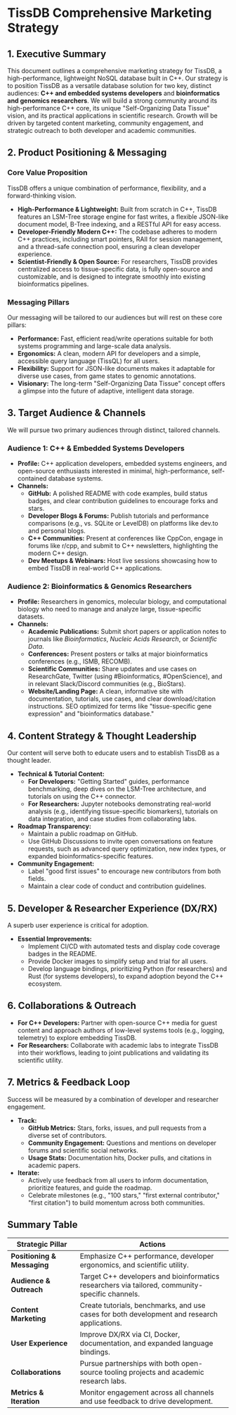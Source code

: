 # TissDB Comprehensive Marketing Strategy

## 1. Executive Summary

This document outlines a comprehensive marketing strategy for TissDB, a high-performance, lightweight NoSQL database built in C++. Our strategy is to position TissDB as a versatile database solution for two key, distinct audiences: **C++ and embedded systems developers** and **bioinformatics and genomics researchers**. We will build a strong community around its high-performance C++ core, its unique "Self-Organizing Data Tissue" vision, and its practical applications in scientific research. Growth will be driven by targeted content marketing, community engagement, and strategic outreach to both developer and academic communities.

## 2. Product Positioning & Messaging

### Core Value Proposition

TissDB offers a unique combination of performance, flexibility, and a forward-thinking vision.

*   **High-Performance & Lightweight:** Built from scratch in C++, TissDB features an LSM-Tree storage engine for fast writes, a flexible JSON-like document model, B-Tree indexing, and a RESTful API for easy access.
*   **Developer-Friendly Modern C++:** The codebase adheres to modern C++ practices, including smart pointers, RAII for session management, and a thread-safe connection pool, ensuring a clean developer experience.
*   **Scientist-Friendly & Open Source:** For researchers, TissDB provides centralized access to tissue-specific data, is fully open-source and customizable, and is designed to integrate smoothly into existing bioinformatics pipelines.

### Messaging Pillars

Our messaging will be tailored to our audiences but will rest on these core pillars:
*   **Performance:** Fast, efficient read/write operations suitable for both systems programming and large-scale data analysis.
*   **Ergonomics:** A clean, modern API for developers and a simple, accessible query language (TissQL) for all users.
*   **Flexibility:** Support for JSON-like documents makes it adaptable for diverse use cases, from game states to genomic annotations.
*   **Visionary:** The long-term "Self-Organizing Data Tissue" concept offers a glimpse into the future of adaptive, intelligent data storage.

## 3. Target Audience & Channels

We will pursue two primary audiences through distinct, tailored channels.

### Audience 1: C++ & Embedded Systems Developers

*   **Profile:** C++ application developers, embedded systems engineers, and open-source enthusiasts interested in minimal, high-performance, self-contained database systems.
*   **Channels:**
    *   **GitHub:** A polished README with code examples, build status badges, and clear contribution guidelines to encourage forks and stars.
    *   **Developer Blogs & Forums:** Publish tutorials and performance comparisons (e.g., vs. SQLite or LevelDB) on platforms like dev.to and personal blogs.
    *   **C++ Communities:** Present at conferences like CppCon, engage in forums like r/cpp, and submit to C++ newsletters, highlighting the modern C++ design.
    *   **Dev Meetups & Webinars:** Host live sessions showcasing how to embed TissDB in real-world C++ applications.

### Audience 2: Bioinformatics & Genomics Researchers

*   **Profile:** Researchers in genomics, molecular biology, and computational biology who need to manage and analyze large, tissue-specific datasets.
*   **Channels:**
    *   **Academic Publications:** Submit short papers or application notes to journals like *Bioinformatics*, *Nucleic Acids Research*, or *Scientific Data*.
    *   **Conferences:** Present posters or talks at major bioinformatics conferences (e.g., ISMB, RECOMB).
    *   **Scientific Communities:** Share updates and use cases on ResearchGate, Twitter (using #Bioinformatics, #OpenScience), and in relevant Slack/Discord communities (e.g., BioStars).
    *   **Website/Landing Page:** A clean, informative site with documentation, tutorials, use cases, and clear download/citation instructions. SEO optimized for terms like "tissue-specific gene expression" and "bioinformatics database."

## 4. Content Strategy & Thought Leadership

Our content will serve both to educate users and to establish TissDB as a thought leader.

*   **Technical & Tutorial Content:**
    *   **For Developers:** "Getting Started" guides, performance benchmarking, deep dives on the LSM-Tree architecture, and tutorials on using the C++ connector.
    *   **For Researchers:** Jupyter notebooks demonstrating real-world analysis (e.g., identifying tissue-specific biomarkers), tutorials on data integration, and case studies from collaborating labs.
*   **Roadmap Transparency:**
    *   Maintain a public roadmap on GitHub.
    *   Use GitHub Discussions to invite open conversations on feature requests, such as advanced query optimization, new index types, or expanded bioinformatics-specific features.
*   **Community Engagement:**
    *   Label "good first issues" to encourage new contributors from both fields.
    *   Maintain a clear code of conduct and contribution guidelines.

## 5. Developer & Researcher Experience (DX/RX)

A superb user experience is critical for adoption.

*   **Essential Improvements:**
    *   Implement CI/CD with automated tests and display code coverage badges in the README.
    *   Provide Docker images to simplify setup and trial for all users.
    *   Develop language bindings, prioritizing Python (for researchers) and Rust (for systems developers), to expand adoption beyond the C++ ecosystem.

## 6. Collaborations & Outreach

*   **For C++ Developers:** Partner with open-source C++ media for guest content and approach authors of low-level systems tools (e.g., logging, telemetry) to explore embedding TissDB.
*   **For Researchers:** Collaborate with academic labs to integrate TissDB into their workflows, leading to joint publications and validating its scientific utility.

## 7. Metrics & Feedback Loop

Success will be measured by a combination of developer and researcher engagement.

*   **Track:**
    *   **GitHub Metrics:** Stars, forks, issues, and pull requests from a diverse set of contributors.
    *   **Community Engagement:** Questions and mentions on developer forums and scientific social networks.
    *   **Usage Stats:** Documentation hits, Docker pulls, and citations in academic papers.
*   **Iterate:**
    *   Actively use feedback from all users to inform documentation, prioritize features, and guide the roadmap.
    *   Celebrate milestones (e.g., "100 stars," "first external contributor," "first citation") to build momentum across both communities.

## Summary Table

| Strategic Pillar          | Actions                                                                                   |
|---------------------------|-------------------------------------------------------------------------------------------|
| **Positioning & Messaging** | Emphasize C++ performance, developer ergonomics, and scientific utility.                  |
| **Audience & Outreach**   | Target C++ developers and bioinformatics researchers via tailored, community-specific channels. |
| **Content Marketing**     | Create tutorials, benchmarks, and use cases for both development and research applications. |
| **User Experience**       | Improve DX/RX via CI, Docker, documentation, and expanded language bindings.               |
| **Collaborations**        | Pursue partnerships with both open-source tooling projects and academic research labs.      |
| **Metrics & Iteration**   | Monitor engagement across all channels and use feedback to drive development.             |
